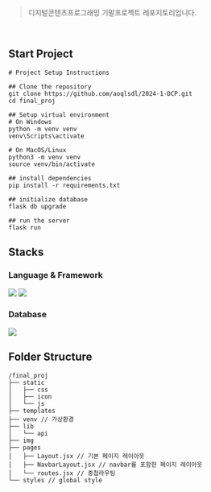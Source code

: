 > 디지털콘텐츠프로그래밍 기말프로젝트 레포지토리입니다.

<br>

## Start Project

```
# Project Setup Instructions

## Clone the repository
git clone https://github.com/aoqlsdl/2024-1-DCP.git
cd final_proj

## Setup virtual environment
# On Windows
python -m venv venv
venv\Scripts\activate

# On MacOS/Linux
python3 -m venv venv
source venv/bin/activate

## install dependencies
pip install -r requirements.txt

## initialize database
flask db upgrade

## run the server
flask run
```

## Stacks

### Language & Framework

<img src="https://img.shields.io/badge/python-3776AB?style=for-the-badge&logo=python&logoColor=white">
<img src="https://img.shields.io/badge/flask-000000?style=for-the-badge&logo=flask&logoColor=white">

### Database

<img src="https://img.shields.io/badge/sqlite-003B57?style=for-the-badge&logo=sqlite&logoColor=white">

## Folder Structure

```
/final_proj
├── static
│   ├── css
│   ├── icon
│   └── js
├── templates
├── venv // 가상환경
├── lib
│   └── api
├── img
├── pages
│   ├── Layout.jsx // 기본 페이지 레이아웃
│   ├── NavbarLayout.jsx // navbar를 포함한 페이지 레이아웃
│   └── routes.jsx // 중첩라우팅
└── styles // global style
```
